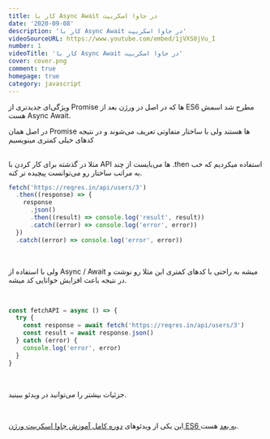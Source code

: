 ```yaml
---
title: کار با Async Await در جاوا اسکریپت
date: '2020-09-08'
description: 'کار با Async Await در جاوا اسکریپت'
videoSourceURL: https://www.youtube.com/embed/1jVXS8jVu_I
number: 1
videoTitle: 'کار با Async Await در جاوا اسکریپت'
cover: cover.png
comment: true
homepage: true
category: javascript
---
```


ویژگی‌ای جدیدتری از Promise ها که در اصل در ورژن بعد از ES6 مطرح شد اسمش هست Async Await.
<br />

در اصل همان Promise ها هستند ولی با ساختار متفاوتی تعریف می‌شوند و در نتیجه کدهای خیلی کمتری مینویسیم

<br />
مثلا در گذشته برای کار کردن با API ها می‌بایست از چند .then استفاده میکردیم که خب به مراتب ساختار رو می‌توانست پیچیده تر کنه.

```javascript
fetch('https://reqres.in/api/users/3')
  .then((response) => {
    response
      .json()
      .then((result) => console.log('result', result))
      .catch((error) => console.log('error', error))
  })
  .catch((error) => console.log('error', error))
```

<br />

ولی با استفاده از Async / Await میشه به راحتی با کدهای کمتری این مثلا رو نوشت و در نتیجه باعث افزایش خوانایی کد میشه.

<br />

```javascript
const fetchAPI = async () => {
  try {
    const response = await fetch('https://reqres.in/api/users/3')
    const result = await response.json()
  } catch (error) {
    console.log('error', error)
  }
}
```

<br />

جزئیات بیشتر را می‌توانید در ویدئو ببینید.

<br />

این یکی از ویدئو‌های
[دوره کامل آموزش جاوا اسکریپت ورژن ES6 به بعد](/es6-es7-etc-babel-webpack-javascript-course)
هست.
